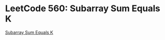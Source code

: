 # LeetCode 560: Subarray Sum Equals K
[Subarray Sum Equals K](https://yuminlee2.medium.com/leetcode-560-subarray-sum-equals-k-9eb688e43534)

